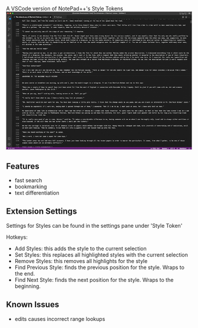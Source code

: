 A VSCode version of NotePad++'s Style Tokens
![Style and navigate text](./images/public.gif)
## Features
- fast search
- bookmarking
- text differentiation

## Extension Settings
Settings for Styles can be found in the settings pane under 'Style Token'

Hotkeys:
- Add Styles: this adds the style to the current selection
- Set Styles: this replaces all highlighted styles with the current selection
- Remove Styles: this removes all highlights for the style
- Find Previous Style: finds the previous position for the style. Wraps to the end.
- Find Next Style: finds the next position for the style. Wraps to the beginning.

## Known Issues
- edits causes incorrect range lookups